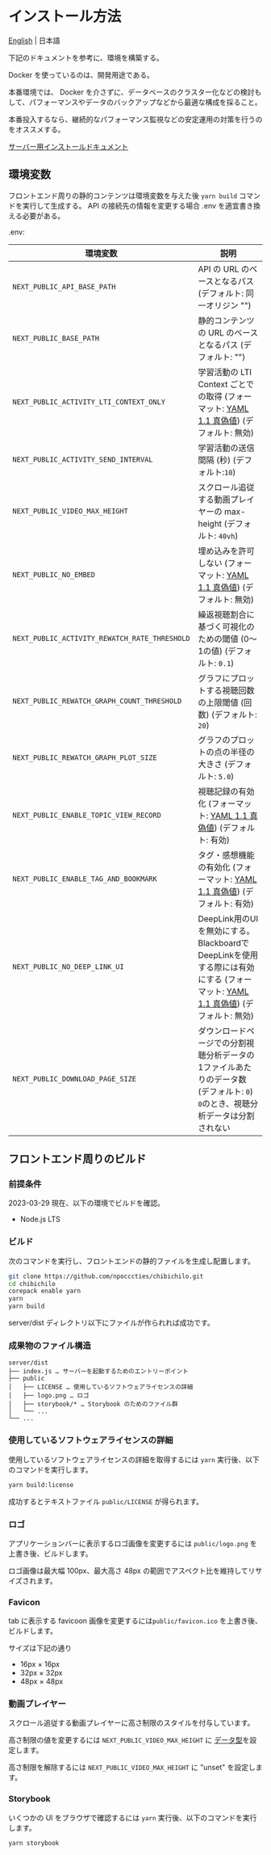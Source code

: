 # インストール方法

[English](INSTALL-en.md) | 日本語

下記のドキュメントを参考に、環境を構築する。

Docker を使っているのは、開発用途である。

本番環境では、 Docker を介さずに、データベースのクラスター化などの検討もして、パフォーマンスやデータのバックアップなどから最適な構成を採ること。

本番投入するなら、継続的なパフォーマンス監視などの安定運用の対策を行うのをオススメする。

[サーバー用インストールドキュメント](./server/README.md)

## 環境変数

フロントエンド周りの静的コンテンツは環境変数を与えた後 `yarn build` コマンドを実行して生成する。
API の接続先の情報を変更する場合 .env を適宜書き換える必要がある。

.env:

| 環境変数                                      | 説明                                                                                                                                                             |
| --------------------------------------------- | ---------------------------------------------------------------------------------------------------------------------------------------------------------------- |
| `NEXT_PUBLIC_API_BASE_PATH`                   | API の URL のベースとなるパス (デフォルト: 同一オリジン "")                                                                                                      |
| `NEXT_PUBLIC_BASE_PATH`                       | 静的コンテンツの URL のベースとなるパス (デフォルト: "")                                                                                                         |
| `NEXT_PUBLIC_ACTIVITY_LTI_CONTEXT_ONLY`       | 学習活動の LTI Context ごとでの取得 (フォーマット: [YAML 1.1 真偽値](https://yaml.org/type/bool.html)) (デフォルト: 無効)                                        |
| `NEXT_PUBLIC_ACTIVITY_SEND_INTERVAL`          | 学習活動の送信間隔 (秒) (デフォルト:`10`)                                                                                                                        |
| `NEXT_PUBLIC_VIDEO_MAX_HEIGHT`                | スクロール追従する動画プレイヤーの max-height (デフォルト: `40vh`)                                                                                               |
| `NEXT_PUBLIC_NO_EMBED`                        | 埋め込みを許可しない (フォーマット: [YAML 1.1 真偽値](https://yaml.org/type/bool.html)) (デフォルト: 無効)                                                       |
| `NEXT_PUBLIC_ACTIVITY_REWATCH_RATE_THRESHOLD` | 繰返視聴割合に基づく可視化のための閾値 (0〜1の値) (デフォルト: `0.1`)                                                                                            |
| `NEXT_PUBLIC_REWATCH_GRAPH_COUNT_THRESHOLD`   | グラフにプロットする視聴回数の上限閾値 (回数) (デフォルト: `20`)                                                                                                 |
| `NEXT_PUBLIC_REWATCH_GRAPH_PLOT_SIZE`         | グラフのプロットの点の半径の大きさ (デフォルト: `5.0`)                                                                                                           |
| `NEXT_PUBLIC_ENABLE_TOPIC_VIEW_RECORD`        | 視聴記録の有効化 (フォーマット: [YAML 1.1 真偽値](https://yaml.org/type/bool.html)) (デフォルト: 有効)                                                           |
| `NEXT_PUBLIC_ENABLE_TAG_AND_BOOKMARK`         | タグ・感想機能の有効化 (フォーマット: [YAML 1.1 真偽値](https://yaml.org/type/bool.html)) (デフォルト: 有効)                                                     |
| `NEXT_PUBLIC_NO_DEEP_LINK_UI`                 | DeepLink用のUIを無効にする。BlackboardでDeepLinkを使用する際には有効にする (フォーマット: [YAML 1.1 真偽値](https://yaml.org/type/bool.html)) (デフォルト: 無効) |
| `NEXT_PUBLIC_DOWNLOAD_PAGE_SIZE`              | ダウンロードページでの分割視聴分析データの1ファイルあたりのデータ数 (デフォルト: `0`) `0`のとき、視聴分析データは分割されない|

## フロントエンド周りのビルド

### 前提条件

2023-03-29 現在、以下の環境でビルドを確認。

- Node.js LTS

### ビルド

次のコマンドを実行し、フロントエンドの静的ファイルを生成し配置します。

```sh
git clone https://github.com/npocccties/chibichilo.git
cd chibichilo
corepack enable yarn
yarn
yarn build
```

server/dist ディレクトリ以下にファイルが作られれば成功です。

### 成果物のファイル構造

```
server/dist
├── index.js … サーバーを起動するためのエントリーポイント
├── public
│   ├── LICENSE … 使用しているソフトウェアライセンスの詳細
│   ├── logo.png … ロゴ
│   ├── storybook/* … Storybook のためのファイル群
│   └── ...
└── ...
```

### 使用しているソフトウェアライセンスの詳細

使用しているソフトウェアライセンスの詳細を取得するには `yarn` 実行後、以下のコマンドを実行します。

```sh
yarn build:license
```

成功するとテキストファイル `public/LICENSE` が得られます。

### ロゴ

アプリケーションバーに表示するロゴ画像を変更するには `public/logo.png` を上書き後、ビルドします。

ロゴ画像は最大幅 100px、最大高さ 48px の範囲でアスペクト比を維持してリサイズされます。

### Favicon

tab に表示する favicoon 画像を変更するには`public/favicon.ico` を上書き後、ビルドします。

サイズは下記の通り

- 16px × 16px
- 32px × 32px
- 48px × 48px

### 動画プレイヤー

スクロール追従する動画プレイヤーに高さ制限のスタイルを付与しています。

高さ制限の値を変更するには `NEXT_PUBLIC_VIDEO_MAX_HEIGHT` に [<length> データ型](https://developer.mozilla.org/ja/docs/Web/CSS/Length)を設定します。

高さ制限を解除するには `NEXT_PUBLIC_VIDEO_MAX_HEIGHT` に "unset" を設定します。

### Storybook

いくつかの UI をブラウザで確認するには `yarn` 実行後、以下のコマンドを実行します。

```sh
yarn storybook
```
